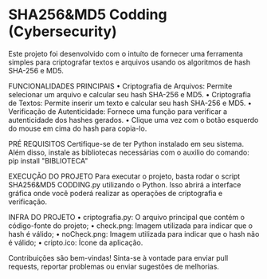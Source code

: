 # SHA256&MD5 Codding (Cybersecurity)

Este projeto foi desenvolvido com o intuíto de fornecer uma ferramenta simples para criptografar textos e arquivos usando os algoritmos de hash SHA-256 e MD5. 

FUNCIONALIDADES PRINCIPAIS
• Criptografia de Arquivos: Permite selecionar um arquivo e calcular seu hash SHA-256 e MD5.
• Criptografia de Textos: Permite inserir um texto e calcular seu hash SHA-256 e MD5.
• Verificação de Autenticidade: Fornece uma função para verificar a autenticidade dos hashes gerados.
• Clique uma vez com o botão esquerdo do mouse em cima do hash para copia-lo.

PRÉ REQUISITOS
Certifique-se de ter Python instalado em seu sistema. Além disso, instale as bibliotecas necessárias com o auxilio do comando: pip install "BIBLIOTECA"

EXECUÇÃO DO PROJETO
Para executar o projeto, basta rodar o script SHA256&MD5 CODDING.py utilizando o Python. Isso abrirá a interface gráfica onde você poderá realizar as operações de criptografia e verificação.

INFRA DO PROJETO
• criptografia.py: O arquivo principal que contém o código-fonte do projeto;
• check.png: Imagem utilizada para indicar que o hash é válido;
• noCheck.png: Imagem utilizada para indicar que o hash não é válido;
• cripto.ico: Ícone da aplicação.

Contribuições são bem-vindas! Sinta-se à vontade para enviar pull requests, reportar problemas ou enviar sugestões de melhorias.








